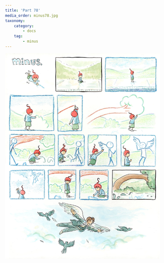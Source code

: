 ```yaml
---
title: 'Part 78'
media_order: minus78.jpg
taxonomy:
    category:
        - docs
    tag:
        - minus
---
```


![](minus78.jpg)